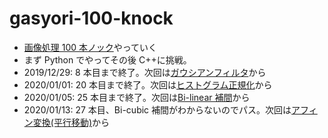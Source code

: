# gasyori-100-knock

- [画像処理 100 本ノック](https://github.com/yoyoyo-yo/Gasyori100knock)やっていく
- まず Python でやってその後 C++に挑戦。
- 2019/12/29: 8 本目まで終了。次回は[ガウシアンフィルタ](https://github.com/yoyoyo-yo/Gasyori100knock/tree/master/Question_01_10#q9-%E3%82%AC%E3%82%A6%E3%82%B7%E3%82%A2%E3%83%B3%E3%83%95%E3%82%A3%E3%83%AB%E3%82%BF)から
- 2020/01/01: 20 本目まで終了。次回は[ヒストグラム正規化](https://github.com/yoyoyo-yo/Gasyori100knock/tree/master/Question_21_30#q21-%E3%83%92%E3%82%B9%E3%83%88%E3%82%B0%E3%83%A9%E3%83%A0%E6%AD%A3%E8%A6%8F%E5%8C%96)から
- 2020/01/05: 25 本目まで終了。次回は[Bi-linear 補間](https://github.com/yoyoyo-yo/Gasyori100knock/tree/master/Question_21_30#q26-bi-linear%E8%A3%9C%E9%96%93)から
- 2020/01/13: 27 本目、Bi-cubic 補間がわからないのでパス。次回は[アフィン変換(平行移動)](https://github.com/yoyoyo-yo/Gasyori100knock/tree/master/Question_21_30#q28-%E3%82%A2%E3%83%95%E3%82%A3%E3%83%B3%E5%A4%89%E6%8F%9B%E5%B9%B3%E8%A1%8C%E7%A7%BB%E5%8B%95)から
